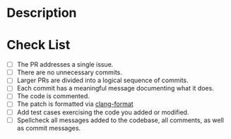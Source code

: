 # Description

# Check List
<!--
Thank you for contributing to KLEE.  We are looking forward to reviewing your PR.  However, given the small number of active reviewers and our limited time, it might take a while to do so.  We aim to get back to each PR within one month, and often do so within one week. 

To help expedite the review please ensure the following, by adding an "x" for each completed item:
-->

- [ ] The PR addresses a single issue.  <!-- In other words, if some parts of a PR could form another independent PR, you should break this PR into multiple smaller PRs. -->
- [ ] There are no unnecessary commits. <!-- For instance, commits that fix issues with a previous commit in this PR are unnecessary and should be removed (you can find [documentation on squashing commits here](https://github.com/edx/edx-platform/wiki/How-to-Rebase-a-Pull-Request#squash-your-changes)). -->
- [ ] Larger PRs are divided into a logical sequence of commits.
- [ ] Each commit has a meaningful message documenting what it does.
- [ ] The code is commented.  <!-- In particular, newly added classes and functions should be documented. -->
- [ ] The patch is formatted via  [clang-format](https://clang.llvm.org/docs/ClangFormat.html) <!--  (see also [git-clang-format](https://raw.githubusercontent.com/llvm/llvm-project/master/clang/tools/clang-format/git-clang-format) for Git integration).  Please only format the patch itself and code surrounding the patch, not entire files.  Divergences from clang-formatting are only rarely accepted, and only if they clearly improve code readability. -->
- [ ] Add test cases exercising the code you added or modified. <!--  We expect [system and/or unit test cases](https://klee.github.io/docs/developers-guide/#regression-testing-framework) for all non-trivial changes.  After you submit your PR, you will be able to see a [Codecov report](https://docs.codecov.io/docs/pull-request-comments) telling you which parts of your patch are not covered by the regression test suite.  You will also be able to see if the Travis CI and Cirrus CI tests have passed.  If they don't, you should examine the failures and address them before the PR can be reviewed. -->
- [ ] Spellcheck all messages added to the codebase, all comments, as well as commit messages.
